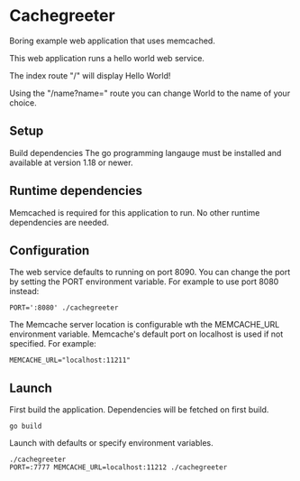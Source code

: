 Cachegreeter
============

Boring example web application that uses memcached.

This web application runs a hello world web service.

The index route "/" will display Hello World!

Using the "/name?name=" route you can change World to the name of your choice.

## Setup

Build dependencies
The go programming langauge must be installed and available at version 1.18 or newer.

## Runtime dependencies

Memcached is required for this application to run. No other runtime dependencies are needed.

## Configuration

The web service defaults to running on port 8090. You can change the port by setting the PORT environment variable. For example to use port 8080 instead:
```
PORT=':8080' ./cachegreeter
```

The Memcache server location is configurable wth the MEMCACHE_URL environment variable. Memcache's default port on localhost is used if not specified.
For example:
```
MEMCACHE_URL="localhost:11211"
```

## Launch

First build the application.
Dependencies will be fetched on first build.
```
go build
```

Launch with defaults or specify environment variables.

```
./cachegreeter
PORT=:7777 MEMCACHE_URL=localhost:11212 ./cachegreeter
```
